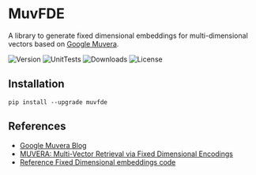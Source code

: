 # MuvFDE
A library to generate fixed dimensional embeddings for multi-dimensional vectors based on [Google Muvera](https://research.google/blog/muvera-making-multi-vector-retrieval-as-fast-as-single-vector-search/).

![Version](https://img.shields.io/pypi/v/muvfde?style=flat-square)
![UnitTests](https://img.shields.io/github/actions/workflow/status/viig99/muvfde/pip.yml?branch=main&style=flat-square)
![Downloads](https://img.shields.io/pypi/dm/muvfde?style=flat-square)
![License](https://img.shields.io/github/license/viig99/muvfde?style=flat-square)


## Installation
```shell script
pip install --upgrade muvfde
```

## References
* [Google Muvera Blog](https://research.google/blog/muvera-making-multi-vector-retrieval-as-fast-as-single-vector-search/)
* [MUVERA: Multi-Vector Retrieval via Fixed Dimensional Encodings](https://arxiv.org/abs/2405.19504)
* [Reference Fixed Dimensional embeddings code](https://github.com/google/graph-mining/tree/main/sketching/point_cloud)